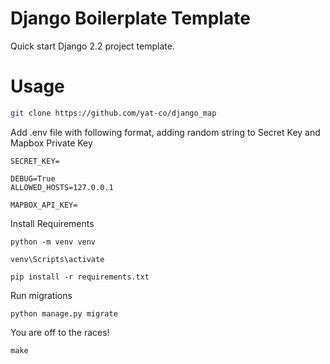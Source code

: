 # Django Boilerplate Template

Quick start Django 2.2 project template.

# Usage

```bash
git clone https://github.com/yat-co/django_map
```

Add .env file with following format, adding random string to Secret Key and Mapbox Private Key
```
SECRET_KEY=

DEBUG=True
ALLOWED_HOSTS=127.0.0.1

MAPBOX_API_KEY=
```

Install Requirements
```
python -m venv venv

venv\Scripts\activate

pip install -r requirements.txt
```

Run migrations
```
python manage.py migrate
```

You are off to the races!

```
make
```